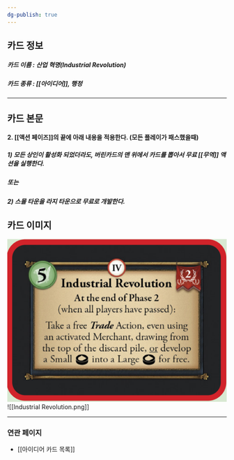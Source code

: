 ```yaml
---
dg-publish: true
---
```

## 카드 정보
##### 카드 이름 : 산업 혁명(Industrial Revolution)
##### 카드 종류 : [[아이디어]], 행정
---
## 카드 본문
#### 2. [[액션 페이즈]]의 끝에 아래 내용을 적용한다. (모든 플레이가 패스했을때)
##### 1) 모든 상인이 활성화 되었더라도, 버린카드의 맨 위에서 카드를 뽑아서 무료 [[무역]] 액션을 실행한다.
##### 또는
##### 2) 스몰 타운을 라지 타운으로 무료로 개발한다.

## 카드 이미지
<img src="\Assets\Industrial Revolution.png"/>
![[Industrial Revolution.png]]

--- 

### 연관 페이지
- [[아이디어 카드 목록]]
